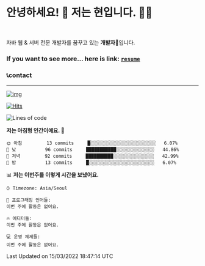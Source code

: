 # 안녕하세요! 👋 저는 현입니다. 👨‍💻

<br>

자바 웹 & 서버 전문 개발자를 꿈꾸고 있는 **개발자**:baby_chick:입니다.
<br>

### If you want to see more... here is link: [`resume`](https://kyun9.github.io/)



### :telephone_receiver:contact

----------

[![img](https://camo.githubusercontent.com/e687a5c5a84633bb6dee6ba6f6f7c8076cebbbbd/68747470733a2f2f696d672e736869656c64732e696f2f62616467652f676d61696c2d2532334431343833362e7376673f267374796c653d666f722d7468652d6261646765266c6f676f3d676d61696c266c6f676f436f6c6f723d7768697465)](mailto:h.kyun9@gmail.com)  

[![Hits](https://hits.seeyoufarm.com/api/count/incr/badge.svg?url=https%3A%2F%2Fgithub.com%2Fkyun9)](https://hits.seeyoufarm.com)


  <!--START_SECTION:waka-->
![Lines of code](https://img.shields.io/badge/%EC%A0%80%EB%8A%94%20%EC%97%AC%ED%83%9C%EA%B9%8C%EC%A7%80%20-151%20Thousand%20%EC%A4%84%EC%9D%98%20%EC%BD%94%EB%93%9C%EB%A5%BC%20%EC%9E%91%EC%84%B1%ED%96%88%EC%96%B4%EC%9A%94.-blue)

**저는 아침형 인간이에요. 🐤** 

```text
🌞 아침         13 commits     █░░░░░░░░░░░░░░░░░░░░░░░░   6.07% 
🌆 낮　         96 commits     ███████████░░░░░░░░░░░░░░   44.86% 
🌃 저녁         92 commits     ██████████░░░░░░░░░░░░░░░   42.99% 
🌙 밤　         13 commits     █░░░░░░░░░░░░░░░░░░░░░░░░   6.07%

```


📊 **저는 이번주를 이렇게 시간을 보냈어요.** 

```text
⌚︎ Timezone: Asia/Seoul

💬 프로그래밍 언어들: 
이번 주에 활동은 없어요.

🔥 에디터들: 
이번 주에 활동은 없어요.

💻 운영 체제들: 
이번 주에 활동은 없어요.

```


 Last Updated on 15/03/2022 18:47:14 UTC
<!--END_SECTION:waka-->














